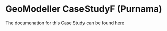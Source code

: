 # GeoModeller CaseStudyF (Purnama)
The documenation for this Case Study can be found [here](https://docs.intrepid-geophysics.com/geomodeller/topics/case-study-F.html)
